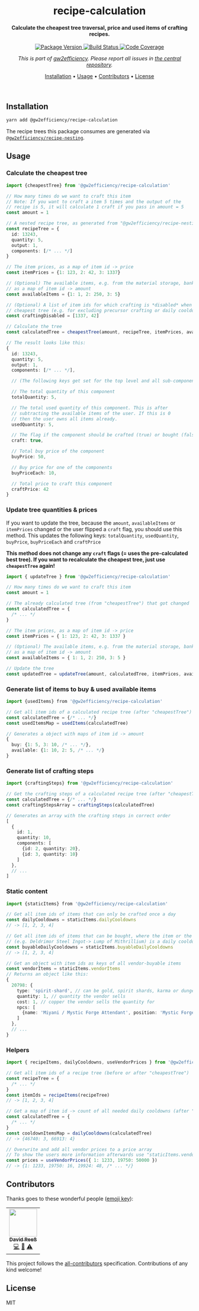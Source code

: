 <!-- Title -->
<h1 align="center">
  recipe-calculation
</h1>

<!-- Description -->
<h4 align="center">
  Calculate the cheapest tree traversal, price and used items of crafting recipes.
</h4>

<!-- Badges -->
<p align="center">
  <a href="https://www.npmjs.com/package/@gw2efficiency/recipe-calculation">
    <img
      src="https://img.shields.io/npm/v/@gw2efficiency/recipe-calculation?style=flat-square"
      alt="Package Version"
    />
  </a>

  <a href="https://github.com/gw2efficiency/recipe-calculation/actions?query=branch%3Amaster+workflow%3A%22Continuous+Integration%22">
    <img
      src="https://img.shields.io/github/workflow/status/gw2efficiency/recipe-calculation/Continuous%20Integration?style=flat-square"
      alt="Build Status"
    />
  </a>

  <a href="https://codecov.io/github/gw2efficiency/recipe-calculation">
    <img
      src="https://img.shields.io/codecov/c/github/gw2efficiency/recipe-calculation/master?style=flat-square"
      alt="Code Coverage"
    />
  </a>
</p>

<!-- Issues -->
<p align="center">
  <i>
    This is part of <a href="https://gw2efficiency.com">gw2efficiency</a>. Please report all issues in <a href="https://github.com/gw2efficiency/issues/issues">the central repository</a>.
  </i>
</p>

<!-- Quicklinks -->
<p align="center">
  <a href="#installation">Installation</a> •
  <a href="#usage">Usage</a> •
  <a href="#contributors">Contributors</a> •
  <a href="#license">License</a>
</p>

<br>

## Installation

```bash
yarn add @gw2efficiency/recipe-calculation
```

The recipe trees this package consumes are generated via
[`@gw2efficiency/recipe-nesting`](https://github.com/gw2efficiency/recipe-nesting).

## Usage

### Calculate the cheapest tree

```ts
import {cheapestTree} from '@gw2efficiency/recipe-calculation'

// How many times do we want to craft this item
// Note: If you want to craft a item 5 times and the output of the
// recipe is 5, it will calculate 1 craft if you pass in amount = 5
const amount = 1

// A nested recipe tree, as generated from "@gw2efficiency/recipe-nesting"
const recipeTree = {
  id: 13243,
  quantity: 5,
  output: 1,
  components: [/* ... */]
}

// The item prices, as a map of item id -> price
const itemPrices = {1: 123, 2: 42, 3: 1337}

// (Optional) The available items, e.g. from the material storage, bank and characters,
// as a map of item id -> amount
const availableItems = {1: 1, 2: 250, 3: 5}

// (Optional) A list of item ids for which crafting is *disabled* when generating the
// cheapest tree (e.g. for excluding precursor crafting or daily cooldowns)
const craftingDisabled = [1337, 42]

// Calculate the tree
const calculatedTree = cheapestTree(amount, recipeTree, itemPrices, availableItems, craftingDisabled)

// The result looks like this:
{
  id: 13243,
  quantity: 5,
  output: 1,
  components: [/* ... */],

  // (The following keys get set for the top level and all sub-components)

  // The total quantity of this component
  totalQuantity: 5,

  // The total used quantity of this component. This is after
  // subtracting the available items of the user. If this is 0
  // then the user owns all items already.
  usedQuantity: 5,

  // The flag if the component should be crafted (true) or bought (false)
  craft: true,

  // Total buy price of the component
  buyPrice: 50,

  // Buy price for one of the components
  buyPriceEach: 10,

  // Total price to craft this component
  craftPrice: 42
}
```

### Update tree quantities & prices

If you want to update the tree, because the `amount`, `availableItems` or `itemPrices` changed or
the user flipped a `craft` flag, you should use this method. This updates the following keys:
`totalQuantity`, `usedQuantity`, `buyPrice`, `buyPriceEach` and `craftPrice`

**This method does not change any `craft` flags (= uses the pre-calculated best tree). If you want
to recalculate the cheapest tree, just use `cheapestTree` again!**

```ts
import { updateTree } from '@gw2efficiency/recipe-calculation'

// How many times do we want to craft this item
const amount = 1

// The already calculated tree (from "cheapestTree") that got changed
const calculatedTree = {
  /* ... */
}

// The item prices, as a map of item id -> price
const itemPrices = { 1: 123, 2: 42, 3: 1337 }

// (Optional) The available items, e.g. from the material storage, bank and characters,
// as a map of item id -> amount
const availableItems = { 1: 1, 2: 250, 3: 5 }

// Update the tree
const updatedTree = updateTree(amount, calculatedTree, itemPrices, availableItems)
```

### Generate list of items to buy & used available items

```ts
import {usedItems} from '@gw2efficiency/recipe-calculation'

// Get all item ids of a calculated recipe tree (after "cheapestTree")
const calculatedTree = {/* ... */}
const usedItemsMap = usedItems(calculatedTree)

// Generates a object with maps of item id -> amount
{
  buy: {1: 5, 3: 10, /* ... */},
  available: {1: 10, 2: 5, /* ... */}
}
```

### Generate list of crafting steps

```ts
import {craftingSteps} from '@gw2efficiency/recipe-calculation'

// Get the crafting steps of a calculated recipe tree (after "cheapestTree")
const calculatedTree = {/* ... */}
const craftingStepsArray = craftingSteps(calculatedTree)

// Generates an array with the crafting steps in correct order
[
  {
    id: 1,
    quantity: 10,
    components: [
      {id: 2, quantity: 20},
      {id: 3, quantity: 10}
    ]
  },
  // ...
]
```

### Static content

```ts
import {staticItems} from '@gw2efficiency/recipe-calculation'

// Get all item ids of items that can only be crafted once a day
const dailyCooldowns = staticItems.dailyCooldowns
// -> [1, 2, 3, 4]

// Get all item ids of items that can be bought, where the item or the immediate component
// (e.g. Deldrimor Steel Ingot-> Lump of Mithrillium) is a daily cooldown
const buyableDailyCooldowns = staticItems.buyableDailyCooldowns
// -> [1, 2, 3, 4]

// Get an object with item ids as keys of all vendor-buyable items
const vendorItems = staticItems.vendorItems
// Returns an object like this:
{
  20798: {
    type: 'spirit-shard', // can be gold, spirit shards, karma or dungeon currency
    quantity: 1, // quantity the vendor sells
    cost: 1, // copper the vendor sells the quantity for
    npcs: [
      {name: 'Miyani / Mystic Forge Attendant', position: 'Mystic Forge'}
    ]
  },
  // ...
}
```

### Helpers

```ts
import { recipeItems, dailyCooldowns, useVendorPrices } from '@gw2efficiency/recipe-calculation'

// Get all item ids of a recipe tree (before or after "cheapestTree")
const recipeTree = {
  /* ... */
}
const itemIds = recipeItems(recipeTree)
// -> [1, 2, 3, 4]

// Get a map of item id -> count of all needed daily cooldowns (after "cheapestTree")
const calculatedTree = {
  /* ... */
}
const cooldownItemsMap = dailyCooldowns(calculatedTree)
// -> {46740: 3, 66913: 4}

// Overwrite and add all vendor prices to a price array
// To show the users more information afterwards use "staticItems.vendorItems"
const prices = useVendorPrices({ 1: 1233, 19750: 50000 })
// -> {1: 1233, 19750: 16, 19924: 48, /* ... */}
```

## Contributors

Thanks goes to these wonderful people ([emoji key](https://allcontributors.org/docs/en/emoji-key)):

<!-- ALL-CONTRIBUTORS-LIST:START - Do not remove or modify this section -->
<!-- prettier-ignore-start -->
<!-- markdownlint-disable -->
<table>
  <tr>
    <td align="center"><a href="https://www.david-reess.de"><img src="https://avatars3.githubusercontent.com/u/4615516?v=4" width="75px;" alt=""/><br /><sub><b>David Reeß</b></sub></a><br /><a href="https://github.com/gw2efficiency/recipe-calculation/commits?author=queicherius" title="Code">💻</a> <a href="https://github.com/gw2efficiency/recipe-calculation/commits?author=queicherius" title="Documentation">📖</a> <a href="https://github.com/gw2efficiency/recipe-calculation/commits?author=queicherius" title="Tests">⚠️</a></td>
  </tr>
</table>

<!-- markdownlint-enable -->
<!-- prettier-ignore-end -->

<!-- ALL-CONTRIBUTORS-LIST:END -->

This project follows the [all-contributors](https://github.com/all-contributors/all-contributors)
specification. Contributions of any kind welcome!

## License

MIT
